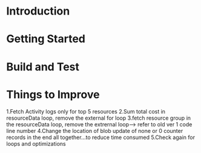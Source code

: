 # Introduction

# Getting Started

# Build and Test

# Things to Improve

1.Fetch Activity logs only for top 5 resources
2.Sum total cost in resourceData loop, remove the external for loop
3.fetch resource group in the resourceData loop, remove the extrernal loop--> refer to old ver 1 code line number
4.Change the location of blob update of none or 0 counter records in the end all together...to reduce time consumed
5.Check again for loops and optimizations
